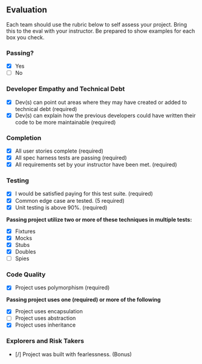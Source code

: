 ## Evaluation

Each team should use the rubric below to self assess your project. Bring this to the eval with your instructor. Be prepared to show examples for each box you check.

### Passing?

- [x] Yes
- [ ] No

### Developer Empathy and Technical Debt

- [x] Dev(s) can point out areas where they may have created or added to technical debt (required)
- [x] Dev(s) can explain how the previous developers could have written their code to be more maintainable (required)

### Completion

- [x] All user stories complete (required)
- [x] All spec harness tests are passing (required)
- [x] All requirements set by your instructor have been met. (required)

### Testing

- [x] I would be satisfied paying for this test suite. (required)
- [x] Common edge case are tested. (5 required)
- [x] Unit testing is above 90%. (required)

**Passing project utilize two or more of these techniques in multiple tests:**

- [x] Fixtures
- [x] Mocks
- [x] Stubs
- [x] Doubles
- [ ] Spies

### Code Quality

- [x] Project uses polymorphism (required)

**Passing project uses one (required) or more of the following**

- [x] Project uses encapsulation
- [ ] Project uses abstraction
- [x] Project uses inheritance

### Explorers and Risk Takers

- [/] Project was built with fearlessness. (Bonus)
